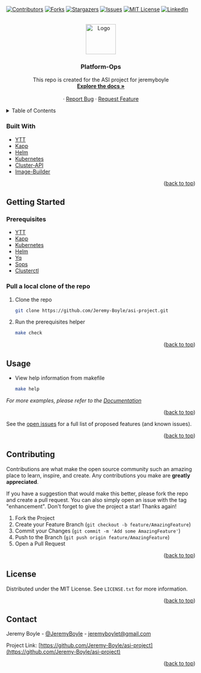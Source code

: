 <div id="top"></div>

[![Contributors][contributors-shield]][contributors-url]
[![Forks][forks-shield]][forks-url]
[![Stargazers][stars-shield]][stars-url]
[![Issues][issues-shield]][issues-url]
[![MIT License][license-shield]][license-url]
[![LinkedIn][linkedin-shield]][linkedin-url]



<!-- PROJECT LOGO -->
<br />
<div align="center">
  <a href="https://github.com/Jeremy-Boyle/asi-project">
    <img src="https://camo.githubusercontent.com/ad5917e3414758406bcb97805aeac20e0d0c4472de753757b056e2e7e7a15f46/68747470733a2f2f692e696d6775722e636f6d2f356c75417458432e706e67" alt="Logo" width="80" height="80">
  </a>

<h3 align="center">Platform-Ops</h3>

  <p align="center">
    This repo is created for the ASI project for jeremyboyle
    <br />
    <a href="https://github.com/Jeremy-Boyle/asi-project"><strong>Explore the docs »</strong></a>
    <br />
    <br />
    ·
    <a href="https://github.com/Jeremy-Boyle/asi-project/issues">Report Bug</a>
    ·
    <a href="https://github.com/Jeremy-Boyle/asi-project/issues">Request Feature</a>
  </p>
</div>



<!-- TABLE OF CONTENTS -->
<details>
  <summary>Table of Contents</summary>
  <ol>
    <li>
      <a href="#about-the-project">About The Project</a>
      <ul>
        <li><a href="#built-with">Built With</a></li>
      </ul>
    </li>
    <li>
      <a href="#getting-started">Getting Started</a>
      <ul>
        <li><a href="#prerequisites">Prerequisites</a></li>
        <li><a href="#installation">Installation</a></li>
      </ul>
    </li>
    <li><a href="#usage">Usage</a></li>
    <li><a href="#contributing">Contributing</a></li>
    <li><a href="#license">License</a></li>
    <li><a href="#contact">Contact</a></li>
    <li><a href="#acknowledgments">Acknowledgments</a></li>
  </ol>
</details>

### Built With

* [YTT](https://carvel.dev/ytt/)
* [Kapp](https://carvel.dev/kapp/)
* [Helm](https://helm.sh/)
* [Kubernetes](https://kubernetes.io/)
* [Cluster-API](https://cluster-api.sigs.k8s.io/)
* [Image-Builder](https://image-builder.sigs.k8s.io/)

<p align="right">(<a href="#top">back to top</a>)</p>



<!-- GETTING STARTED -->
## Getting Started
### Prerequisites

* [YTT](https://carvel.dev/ytt/)
* [Kapp](https://carvel.dev/kapp/)
* [Kubernetes](https://kubernetes.io/)
* [Helm](https://helm.sh/)
* [Yq](https://github.com/mikefarah/yq/)
* [Sops](https://github.com/mozilla/sops)
* [Clusterctl](https://cluster-api.sigs.k8s.io/)

### Pull a local clone of the repo

1. Clone the repo
   ```sh
   git clone https://github.com/Jeremy-Boyle/asi-project.git
   ```
2. Run the prerequisites helper
   ```sh
   make check
   ```

<p align="right">(<a href="#top">back to top</a>)</p>



<!-- USAGE EXAMPLES -->
## Usage
- View help information from makefile
   ```sh
   make help
   ```

_For more examples, please refer to the [Documentation](https://docs.platform-ops.com)_

<p align="right">(<a href="#top">back to top</a>)</p>


See the [open issues](https://github.com/Jeremy-Boyle/asi-project/issues) for a full list of proposed features (and known issues).

<p align="right">(<a href="#top">back to top</a>)</p>



<!-- CONTRIBUTING -->
## Contributing

Contributions are what make the open source community such an amazing place to learn, inspire, and create. Any contributions you make are **greatly appreciated**.

If you have a suggestion that would make this better, please fork the repo and create a pull request. You can also simply open an issue with the tag "enhancement".
Don't forget to give the project a star! Thanks again!

1. Fork the Project
2. Create your Feature Branch (`git checkout -b feature/AmazingFeature`)
3. Commit your Changes (`git commit -m 'Add some AmazingFeature'`)
4. Push to the Branch (`git push origin feature/AmazingFeature`)
5. Open a Pull Request

<p align="right">(<a href="#top">back to top</a>)</p>



<!-- LICENSE -->
## License

Distributed under the MIT License. See `LICENSE.txt` for more information.

<p align="right">(<a href="#top">back to top</a>)</p>



<!-- CONTACT -->
## Contact

Jeremy Boyle - [@JeremyBoyle](https://linkedin.com/in/jeremy-boyle) - jeremyboylet@gmail.com

Project Link: [https://github.com/Jeremy-Boyle/asi-project](https://github.com/Jeremy-Boyle/asi-project)

<p align="right">(<a href="#top">back to top</a>)</p>

<!-- MARKDOWN LINKS & IMAGES -->
<!-- https://www.markdownguide.org/basic-syntax/#reference-style-links -->
[contributors-shield]: https://img.shields.io/github/contributors/Jeremy-Boyle/asi-project.svg?style=for-the-badge
[contributors-url]: https://github.com/Jeremy-Boyle/asi-project/graphs/contributors
[forks-shield]: https://img.shields.io/github/forks/Jeremy-Boyle/asi-project.svg?style=for-the-badge
[forks-url]: https://github.com/Jeremy-Boyle/asi-project/network/members
[stars-shield]: https://img.shields.io/github/stars/Jeremy-Boyle/asi-project.svg?style=for-the-badge
[stars-url]: https://github.com/Jeremy-Boyle/asi-project/stargazers
[issues-shield]: https://img.shields.io/github/issues/Jeremy-Boyle/asi-project.svg?style=for-the-badge
[issues-url]: https://github.com/Jeremy-Boyle/asi-project/issues
[license-shield]: https://img.shields.io/github/license/Jeremy-Boyle/asi-project.svg?style=for-the-badge
[license-url]: https://github.com/Jeremy-Boyle/asi-project/blob/master/LICENSE.txt
[linkedin-shield]: https://img.shields.io/badge/-LinkedIn-black.svg?style=for-the-badge&logo=linkedin&colorB=555
[linkedin-url]: https://linkedin.com/in/jeremy-boyle
[product-screenshot]: images/screenshot.png
